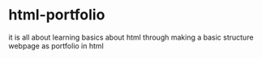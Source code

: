 # html-portfolio
it is all about learning basics about html through making a basic structure webpage as portfolio in html
